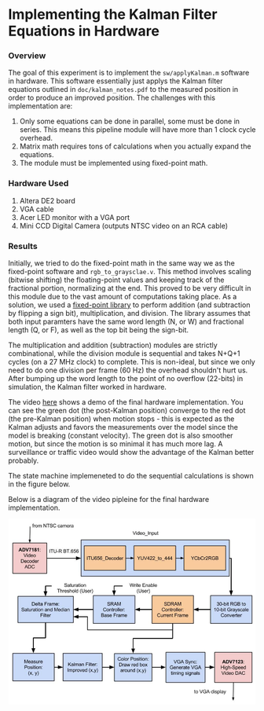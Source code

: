 # Implementing the Kalman Filter Equations in Hardware
### Overview
The goal of this experiment is to implement the `sw/applyKalman.m` software in hardware. This software essentially just applys the Kalman filter equations outlined in `doc/kalman_notes.pdf` to the measured position in order to produce an improved position. The challenges with this implementation are:

1. Only some equations can be done in parallel, some must be done in series. This means this pipeline module will have more than 1 clock cycle overhead.
2. Matrix math requires tons of calculations when you actually expand the equations.
3. The module must be implemented using fixed-point math.

### Hardware Used
1.  Altera DE2 board
2.  VGA cable
3.  Acer LED monitor with a VGA port
4.  Mini CCD Digital Camera (outputs NTSC video on an RCA cable)


### Results

Initially, we tried to do the fixed-point math in the same way we as the fixed-point software and `rgb_to_graysclae.v`. This method involves scaling (bitwise shifting) the floating-point values and keeping track of the fractional portion, normalizing at the end. This proved to be very difficult in this module due to the vast amount of computations taking place. As a solution, we used a [fixed-point library](http://opencores.org/websvn,filedetails?repname=verilog_fixed_point_math_library&path=%2Fverilog_fixed_point_math_library%2Ftrunk%2FReadMe.txt) to perform addition (and subtraction by flipping a sign bit), multiplication, and division. The library assumes that both input paramters have the same word length (N, or W) and fractional length (Q, or F), as well as the top bit being the sign-bit.

The multiplication and addition (subtraction) modules are strictly combinational, while the division module is sequential and takes N+Q+1 cycles (on a 27 MHz clock) to complete. This is non-ideal, but since we only need to do one division per frame (60 Hz) the overhead shouldn't hurt us. After bumping up the word length to the point of no overflow (22-bits) in simulation, the Kalman filter worked in hardware. 

The video [here](https://www.youtube.com/watch?v=48JgtHcgVmo) shows a demo of the final hardware implementation. You can see the green dot (the post-Kalman position) converge to the red dot (the pre-Kalman position) when motion stops - this is expected as the Kalman adjusts and favors the measurements over the model since the model is breaking (constant velocity). The green dot is also smoother motion, but since the motion is so minimal it has much more lag. A surveillance or traffic video would show the advantage of the Kalman better probably.

The state machine implemeneted to do the sequential calculations is shown in the figure below.

Below is a diagram of the video pipleine for the final hardware implementation.

![image](../../doc/images/final_pipeline.jpg)
